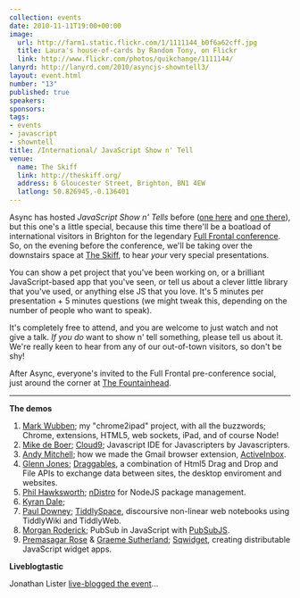 ```yaml
---
collection: events
date: 2010-11-11T19:00+00:00
image: 
  url: http://farm1.static.flickr.com/1/1111144_b0f6a62cff.jpg
  title: Laura's house-of-cards by Random Tony, on Flickr
  link: http://www.flickr.com/photos/quikchange/1111144/
lanyrd: http://lanyrd.com/2010/asyncjs-showntell3/
layout: event.html
number: "13"
published: true
speakers: 
sponsors: 
tags: 
- events
- javascript
- showntell
title: /International/ JavaScript Show n' Tell
venue: 
  name: The Skiff
  link: http://theskiff.org/
  address: 6 Gloucester Street, Brighton, BN1 4EW
  latlong: 50.826945,-0.136401
---
```

Async has hosted <em>JavaScript Show n' Tells</em> before ([one here](http://asyncjs.com/showntell/) and [one there](http://asyncjs.com/showntell2/)), but this one's a little special, because this time there'll be a boatload of international visitors in Brighton for the legendary [Full Frontal conference](http://2010.full-frontal.org/). So, on the evening before the conference, we'll be taking over the downstairs space at [The Skiff](http://theskiff.org), to hear <em>your</em> very special presentations.

You can show a pet project that you've been working on, or a brilliant JavaScript-based app that you've seen, or tell us about a clever little library that you've used, or anything else JS that you love. It's 5 minutes per presentation + 5 minutes questions (we might tweak this, depending on the number of people who want to speak).

It's completely free to attend, and you are welcome to just watch and not give a talk. <em>If you do</em> want to show n' tell something, please tell us about it. We're really keen to hear from any of our out-of-town visitors, so don't be shy!

After Async, everyone's invited to the Full Frontal pre-conference social, just around the corner at [The Fountainhead](http://maps.google.co.uk/maps/place?um=1&amp;ie=UTF-8&amp;q=brighton+Fountainhead&amp;fb=1&amp;gl=uk&amp;hq=Fountainhead&amp;hnear=Brighton,+East+Sussex&amp;cid=6619924646768301834).

<hr />

**The demos**

1. [Mark Wubben](http://novemberborn.net); my "chrome2ipad" project, with all the buzzwords; Chrome, extensions, HTML5, web sockets, iPad, and of course Node!
1. [Mike de Boer](https://twitter.com/mikedeboer); [Cloud9](http://c9.io); Javascript IDE for Javascripters by Javascripters.
1. [Andy Mitchell](https://twitter.com/andymitchell); how we made the Gmail browser extension, [ActiveInbox](http://www.activeinboxhq.com).
1. [Glenn Jones](http://www.glennjones.net); [Draggables](http://draggables.com),  a combination of Html5 Drag and Drop and File APIs to exchange data between sites, the desktop enviroment and websites.
1. [Phil Hawksworth](http://hawksworx.com); [nDistro](https://github.com/visionmedia/ndistro) for NodeJS package management.
1. [Kyran Dale](https://twitter.com/wizzylolly); 
1. [Paul Downey](http://blog.whatfettle.com); [TiddlySpace](http://tiddlyspace.com), discoursive non-linear web notebooks using TiddlyWiki and TiddlyWeb.
1. [Morgan Roderick](http://roderick.dk); PubSub in JavaScript with [PubSubJS](https://github.com/mroderick/PubSubJS).
1. [Premasagar Rose](http://premasagar.com) & [Graeme Sutherland](http://grasuth.com); [Sqwidget](http://github.com/premasagar/sqwidget), creating distributable JavaScript widget apps.

**Liveblogtastic**

Jonathan Lister [live-blogged the event](http://jaybyjayfresh.com/2010/11/11/international-asnyc-javascript-meetup/)...
